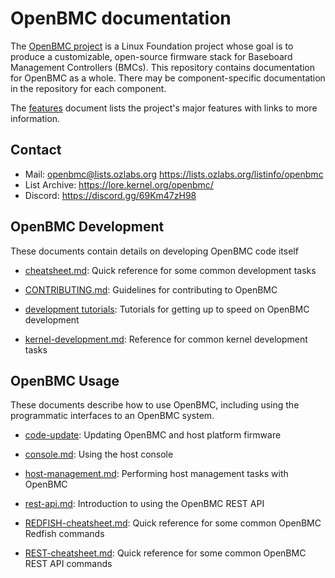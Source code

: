 # OpenBMC documentation

The [OpenBMC project](https://www.openbmc.org/) is a Linux Foundation project
whose goal is to produce a customizable, open-source firmware stack for
Baseboard Management Controllers (BMCs). This repository contains documentation
for OpenBMC as a whole. There may be component-specific documentation in the
repository for each component.

The [features](features.md) document lists the project's major features with
links to more information.

## Contact

- Mail: openbmc@lists.ozlabs.org https://lists.ozlabs.org/listinfo/openbmc
- List Archive: https://lore.kernel.org/openbmc/
- Discord: https://discord.gg/69Km47zH98

## OpenBMC Development

These documents contain details on developing OpenBMC code itself

- [cheatsheet.md](cheatsheet.md): Quick reference for some common development
  tasks

- [CONTRIBUTING.md](CONTRIBUTING.md): Guidelines for contributing to OpenBMC

- [development tutorials](development/README.md): Tutorials for getting up to
  speed on OpenBMC development

- [kernel-development.md](kernel-development.md): Reference for common kernel
  development tasks

## OpenBMC Usage

These documents describe how to use OpenBMC, including using the programmatic
interfaces to an OpenBMC system.

- [code-update](architecture/code-update): Updating OpenBMC and host platform
  firmware

- [console.md](console.md): Using the host console

- [host-management.md](host-management.md): Performing host management tasks
  with OpenBMC

- [rest-api.md](rest-api.md): Introduction to using the OpenBMC REST API

- [REDFISH-cheatsheet.md](REDFISH-cheatsheet.md): Quick reference for some
  common OpenBMC Redfish commands

- [REST-cheatsheet.md](REST-cheatsheet.md): Quick reference for some common
  OpenBMC REST API commands
